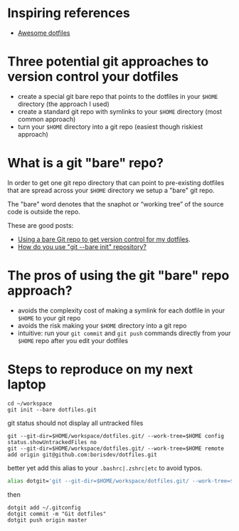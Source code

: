 # Inspiring references

- [Awesome dotfiles](https://github.com/webpro/awesome-dotfiles)

# Three potential git approaches to version control your dotfiles

- create a special git bare repo that points to the dotfiles in your `$HOME` directory (the approach I used)
- create a standard git repo with symlinks to your `$HOME` directory (most common approach) 
- turn your `$HOME` directory into a git repo (easiest though riskiest approach)

# What is a git "bare" repo?

In order to get one git repo directory that can point to pre-existing dotfiles that are
spread across your `$HOME` directory we setup a "bare" git repo. 

The "bare" word denotes that the snaphot or “working tree” of the source code is outside the repo.

These are good posts:

- [Using a bare Git repo to get version control for my dotfiles](https://stegosaurusdormant.com/bare-git-repo/).
- [How do you use "git --bare init" repository?](https://stackoverflow.com/questions/7632454/how-do-you-use-git-bare-init-repository)

# The pros of using the git "bare" repo approach?

- avoids the complexity cost of making a symlink for each dotfile in your `$HOME` to your git repo 
- avoids the risk making your `$HOME` directory into a git repo
- intuitive: run your `git commit` and `git push` commands directly from your `$HOME` repo after you edit your dotfiles

# Steps to reproduce on my next laptop


```console
cd ~/workspace
git init --bare dotfiles.git
```

git status should not display all untracked files

```console
git --git-dir=$HOME/workspace/dotfiles.git/ --work-tree=$HOME config status.showUntrackedFiles no
git --git-dir=$HOME/workspace/dotfiles.git/ --work-tree=$HOME remote add origin git@github.com:borisdev/dotfiles.git
```

better yet add this alias to your `.bashrc|.zshrc|etc` to avoid typos.

```bash
alias dotgit='git --git-dir=$HOME/workspace/dotfiles.git/ --work-tree=$HOME'
```
then 

```console
dotgit add ~/.gitconfig
dotgit commit -m "Git dotfiles"
dotgit push origin master
```
